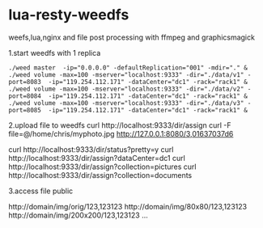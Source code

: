 lua-resty-weedfs
================

weefs,lua,nginx and file post processing with ffmpeg and graphicsmagick


1.start weedfs with 1 replica

`
./weed master  -ip="0.0.0.0" -defaultReplication="001" -mdir="." &
./weed volume -max=100 -mserver="localhost:9333" -dir="./data/v1" -port=8083  -ip="119.254.112.171" -dataCenter="dc1" -rack="rack1" &
./weed volume -max=100 -mserver="localhost:9333" -dir="./data/v2" -port=8084  -ip="119.254.112.171" -dataCenter="dc1" -rack="rack1" &
./weed volume -max=100 -mserver="localhost:9333" -dir="./data/v3" -port=8085  -ip="119.254.112.171" -dataCenter="dc1" -rack="rack1" &
`


2.upload file to weedfs
curl http://localhost:9333/dir/assign
curl -F file=@/home/chris/myphoto.jpg http://127.0.0.1:8080/3,01637037d6

curl http://localhost:9333/dir/status?pretty=y
curl http://localhost:9333/dir/assign?dataCenter=dc1
curl http://localhost:9333/dir/assign?collection=pictures
curl http://localhost:9333/dir/assign?collection=documents


3.access file public

http://domain/img/orig/123,123123
http://domain/img/80x80/123,123123
http://domain/img/200x200/123,123123
...
